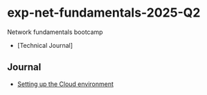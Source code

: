 # exp-net-fundamentals-2025-Q2
Network fundamentals bootcamp

- [Technical Journal]

## Journal

- [Setting up the Cloud environment]()
